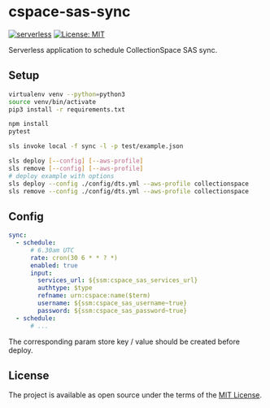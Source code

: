 # cspace-sas-sync

[![serverless](http://public.serverless.com/badges/v3.svg)](http://www.serverless.com) [![License: MIT](https://img.shields.io/badge/license-MIT-blue.svg)](http://opensource.org/licenses/MIT)

Serverless application to schedule CollectionSpace SAS sync.

## Setup

```bash
virtualenv venv --python=python3
source venv/bin/activate
pip3 install -r requirements.txt

npm install
pytest

sls invoke local -f sync -l -p test/example.json

sls deploy [--config] [--aws-profile]
sls remove [--config] [--aws-profile]
# deploy example with options
sls deploy --config ./config/dts.yml --aws-profile collectionspace
sls remove --config ./config/dts.yml --aws-profile collectionspace
```

## Config

```yml
sync:
  - schedule:
      # 6.30am UTC
      rate: cron(30 6 * * ? *)
      enabled: true
      input:
        services_url: ${ssm:cspace_sas_services_url}
        authtype: $type
        refname: urn:cspace:name($term)
        username: ${ssm:cspace_sas_username~true}
        password: ${ssm:cspace_sas_password~true}
  - schedule:
      # ...
```

The corresponding param store key / value should be created before deploy.

## License

The project is available as open source under the terms of the [MIT License](http://opensource.org/licenses/MIT).

